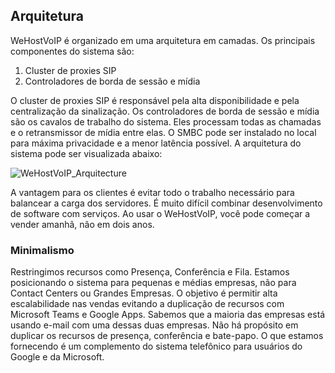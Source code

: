 ## Arquitetura ##

WeHostVoIP é organizado em uma arquitetura em camadas. Os principais componentes do sistema são:

1. Cluster de proxies SIP
2. Controladores de borda de sessão e mídia

O cluster de proxies SIP é responsável pela alta disponibilidade e pela centralização da sinalização. Os controladores de borda de sessão e mídia são os cavalos de trabalho do sistema. Eles processam todas as chamadas e o retransmissor de mídia entre elas. O SMBC pode ser instalado no local para máxima privacidade e a menor latência possível. A arquitetura do sistema pode ser visualizada abaixo:

![WeHostVoIP_Arquitecture](https://user-images.githubusercontent.com/4958202/147883266-19256a68-8730-4d33-aaba-678e07e7c512.png)

A vantagem para os clientes é evitar todo o trabalho necessário para balancear a carga dos servidores. É muito difícil combinar desenvolvimento de software com serviços. Ao usar o WeHostVoIP, você pode começar a vender amanhã, não em dois anos.

### Minimalismo

Restringimos recursos como Presença, Conferência e Fila. Estamos posicionando o sistema para pequenas e médias empresas, não para Contact Centers ou Grandes Empresas. O objetivo é permitir alta escalabilidade nas vendas evitando a duplicação de recursos com Microsoft Teams e Google Apps. Sabemos que a maioria das empresas está usando e-mail com uma dessas duas empresas. Não há propósito em duplicar os recursos de presença, conferência e bate-papo. O que estamos fornecendo é um complemento do sistema telefônico para usuários do Google e da Microsoft.